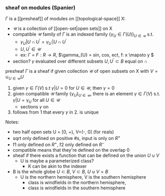 ### sheaf on modules (Spanier)
$\Gamma$ is a [[presheaf]] of modules on [[topological-space]] X:
- $\mathscr{U}$ is a collection of [[open-set|open sets]] on X
- compatible $\mathscr{U}$ family of $\Gamma$ is an indexed family $\{\gamma_{U} \in \Gamma(U)\}_{U\in \mathscr{U}}$ s.t. 
  - $\gamma_{U}|U\cap U^{\prime}=\gamma_{U^{\prime}}|U\cap U^{\prime}$
  - $U, U^{\prime}\in \mathscr{U}$
  - ex: $\Gamma$ = $F: R\rightarrow R$, $\gamma_{U} = sin, cos, ect, f: x \mapsto y $
- section? $\gamma$ evaluated over different subsets $U, U^{\prime}\subset B$ equal on $\cap$

presheaf $\Gamma$ is a sheaf if given collection $\mathscr{U}$ of open subsets on X with $V = \cup_{U\in \mathscr{U}}U$
1. given $\gamma \in \Gamma(V)$ s.t $\gamma|U = 0$ for $U\in \mathscr{U}$, then $\gamma=0$
2. given compatible $\mathscr{U}$ family $\{\gamma_U\}_{U\in\mathscr{U}}$, there is an element $\gamma \in \Gamma(V)$ s.t. $\gamma|U=\gamma_U$ for all $U \in \mathscr{U}$ 
   - sections $\gamma$ on 
3. follows from 1 that every $\gamma$ in 2. is unique


Notes:
- two half open sets U = [0, +),  V=(-, 0] (for reals)
- sqrt only defined on positive #s, input is only on $R^{+}$
- f1 only defined on $R^{+}$, f2 only defined on $R^{-}$
- compatible means that they're defined on the overlap 0
- sheaf if there exists a function that can be defined on the union $U \cup V$
  - U is maybe a parameterized class? 
    - K can be akin to the indexer
- B is the whole globe $U \subset B$, $V \subset B$, $U \cup V = B$
  - U is the northern hemisphere, V is the southern hemisphere
    - class is windfields in the northern hemisphere, 
    - class is windfields in the southern hemisphere

